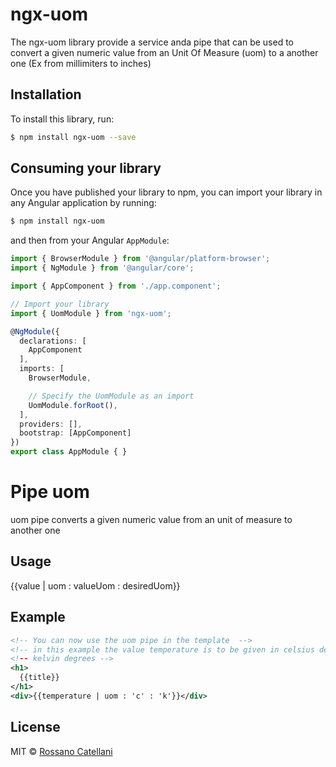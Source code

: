 # ngx-uom
The ngx-uom library provide a service anda pipe that can be used to convert a given numeric value from an Unit Of Measure (uom) to
a another one (Ex from millimiters to inches)

## Installation

To install this library, run:

```bash
$ npm install ngx-uom --save
```

## Consuming your library

Once you have published your library to npm, you can import your library in any Angular application by running:

```bash
$ npm install ngx-uom
```

and then from your Angular `AppModule`:

```typescript
import { BrowserModule } from '@angular/platform-browser';
import { NgModule } from '@angular/core';

import { AppComponent } from './app.component';

// Import your library
import { UomModule } from 'ngx-uom';

@NgModule({
  declarations: [
    AppComponent
  ],
  imports: [
    BrowserModule,

    // Specify the UomModule as an import
    UomModule.forRoot(),
  ],
  providers: [],
  bootstrap: [AppComponent]
})
export class AppModule { }
```

# Pipe uom
uom pipe converts a given numeric value from an unit of measure to another one

## Usage
{{value | uom : valueUom : desiredUom}}

## Example
```xml
<!-- You can now use the uom pipe in the template  -->
<!-- in this example the value temperature is to be given in celsius degrees and we want to display as 
<!-- kelvin degrees -->
<h1>
  {{title}}
</h1>
<div>{{temperature | uom : 'c' : 'k'}}</div>
```

## License

MIT © [Rossano Catellani](mailto:catellanir@yahoo.it)
